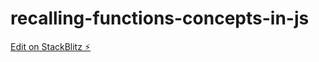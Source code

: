 # recalling-functions-concepts-in-js

[Edit on StackBlitz ⚡️](https://stackblitz.com/edit/recalling-functions-concepts-in-js)